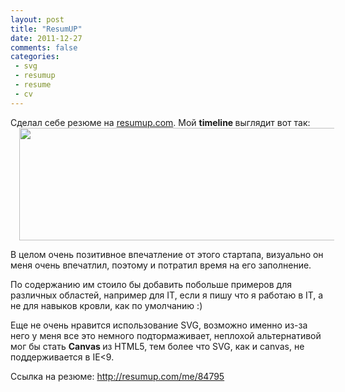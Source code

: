 ```yaml
---
layout: post
title: "ResumUP"
date: 2011-12-27
comments: false
categories:
 - svg
 - resumup
 - resume
 - cv
---
```



Сделал себе резюме на <a href="http://resumup.com/">resumup.com</a>.
Мой <b>timeline </b>выглядит вот так:
<a href="http://3.bp.blogspot.com/-7WDRXkX0f3c/TvoWwZlrbyI/AAAAAAAADGk/_pgaKM4m1-I/s1600/resumup.png" imageanchor="1" style="margin-left: 1em; margin-right: 1em;"><img border="0" height="180" src="http://3.bp.blogspot.com/-7WDRXkX0f3c/TvoWwZlrbyI/AAAAAAAADGk/_pgaKM4m1-I/s640/resumup.png" width="640" /></a>

В целом очень позитивное впечатление от этого стартапа, визуально он меня очень впечатлил, поэтому и потратил время на его заполнение.

По содержанию им стоило бы добавить побольше примеров для различных областей, например для IT, если я пишу что я работаю в IT, а не для навыков кровли, как по умолчанию :)

Еще не очень нравится использование SVG, возможно именно из-за него у меня все это немного подтормаживает, неплохой альтернативой мог бы стать <b>Canvas </b>из HTML5, тем более что SVG, как и canvas, не поддерживается в IE&lt;9.

Ссылка на резюме: <a href="http://resumup.com/me/84795">http://resumup.com/me/84795</a>

